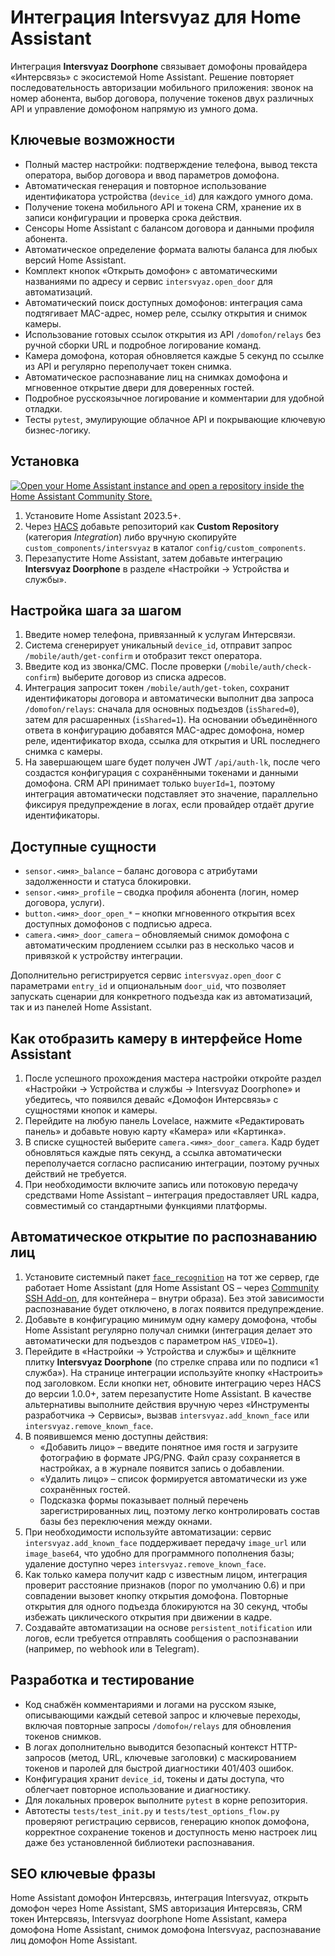 # Интеграция Intersvyaz для Home Assistant

Интеграция **Intersvyaz Doorphone** связывает домофоны провайдера «Интерсвязь» с экосистемой Home Assistant. Решение повторяет последовательность авторизации мобильного приложения: звонок на номер абонента, выбор договора, получение токенов двух различных API и управление домофоном напрямую из умного дома.

## Ключевые возможности
- Полный мастер настройки: подтверждение телефона, вывод текста оператора, выбор договора и ввод параметров домофона.
- Автоматическая генерация и повторное использование идентификатора устройства (`device_id`) для каждого умного дома.
- Получение токена мобильного API и токена CRM, хранение их в записи конфигурации и проверка срока действия.
- Сенсоры Home Assistant с балансом договора и данными профиля абонента.
- Автоматическое определение формата валюты баланса для любых версий Home Assistant.
- Комплект кнопок «Открыть домофон» с автоматическими названиями по адресу и сервис `intersvyaz.open_door` для автоматизаций.
- Автоматический поиск доступных домофонов: интеграция сама подтягивает MAC-адрес, номер реле, ссылку открытия и снимок камеры.
- Использование готовых ссылок открытия из API `/domofon/relays` без ручной сборки URL и подробное логирование команд.
- Камера домофона, которая обновляется каждые 5 секунд по ссылке из API и регулярно переполучает токен снимка.
- Автоматическое распознавание лиц на снимках домофона и мгновенное открытие двери для доверенных гостей.
- Подробное русскоязычное логирование и комментарии для удобной отладки.
- Тесты `pytest`, эмулирующие облачное API и покрывающие ключевую бизнес-логику.

## Установка
[![Open your Home Assistant instance and open a repository inside the Home Assistant Community Store.](https://my.home-assistant.io/badges/hacs_repository.svg)](https://my.home-assistant.io/redirect/hacs_repository/?owner=ZxKill&repository=https%3A%2F%2Fgithub.com%2Fzxkill%2Fhomeassistant-is)
1. Установите Home Assistant 2023.5+.
2. Через [HACS](https://hacs.xyz/) добавьте репозиторий как **Custom Repository** (категория *Integration*) либо вручную скопируйте `custom_components/intersvyaz` в каталог `config/custom_components`.
3. Перезапустите Home Assistant, затем добавьте интеграцию **Intersvyaz Doorphone** в разделе «Настройки → Устройства и службы».

## Настройка шага за шагом
1. Введите номер телефона, привязанный к услугам Интерсвязи.
2. Система сгенерирует уникальный `device_id`, отправит запрос `/mobile/auth/get-confirm` и отобразит текст оператора.
3. Введите код из звонка/СМС. После проверки (`/mobile/auth/check-confirm`) выберите договор из списка адресов.
4. Интеграция запросит токен `/mobile/auth/get-token`, сохранит идентификаторы договора и автоматически выполнит два запроса `/domofon/relays`:
   сначала для основных подъездов (`isShared=0`), затем для расшаренных (`isShared=1`).
   На основании объединённого ответа в конфигурацию добавятся MAC-адрес домофона, номер реле, идентификатор входа, ссылка для открытия и URL последнего снимка с камеры.
5. На завершающем шаге будет получен JWT `/api/auth-lk`, после чего создастся конфигурация с сохранёнными токенами и данными домофона.
   CRM API принимает только `buyerId=1`, поэтому интеграция автоматически подставляет это значение, параллельно фиксируя предупреждение в логах, если провайдер отдаёт другие идентификаторы.

## Доступные сущности
- `sensor.<имя>_balance` – баланс договора с атрибутами задолженности и статуса блокировки.
- `sensor.<имя>_profile` – сводка профиля абонента (логин, номер договора, услуги).
- `button.<имя>_door_open_*` – кнопки мгновенного открытия всех доступных домофонов с подписью адреса.
- `camera.<имя>_door_camera` – обновляемый снимок домофона с автоматическим продлением ссылки раз в несколько часов и привязкой к устройству интеграции.

Дополнительно регистрируется сервис `intersvyaz.open_door` с параметрами `entry_id` и опциональным `door_uid`, что позволяет запускать сценарии для конкретного подъезда как из автоматизаций, так и из панелей Home Assistant.

## Как отобразить камеру в интерфейсе Home Assistant
1. После успешного прохождения мастера настройки откройте раздел «Настройки → Устройства и службы → Intersvyaz Doorphone» и убедитесь, что появился девайс «Домофон Интерсвязь» с сущностями кнопок и камеры.
2. Перейдите на любую панель Lovelace, нажмите «Редактировать панель» и добавьте новую карту «Камера» или «Картинка».
3. В списке сущностей выберите `camera.<имя>_door_camera`. Кадр будет обновляться каждые пять секунд, а ссылка автоматически переполучается согласно расписанию интеграции, поэтому ручных действий не требуется.
4. При необходимости включите запись или потоковую передачу средствами Home Assistant – интеграция предоставляет URL кадра, совместимый со стандартными функциями платформы.

## Автоматическое открытие по распознаванию лиц
1. Установите системный пакет [`face_recognition`](https://github.com/ageitgey/face_recognition) на тот же сервер, где работает Home Assistant (для Home Assistant OS – через [Community SSH Add-on](https://github.com/home-assistant/addons/blob/master/ssh/DOCS.md), для контейнера – внутри образа). Без этой зависимости распознавание будет отключено, в логах появится предупреждение.
2. Добавьте в конфигурацию минимум одну камеру домофона, чтобы Home Assistant регулярно получал снимки (интеграция делает это автоматически для подъездов с параметром `HAS_VIDEO=1`).
3. Перейдите в «Настройки → Устройства и службы» и щёлкните плитку **Intersvyaz Doorphone** (по стрелке справа или по подписи «1 служба»). На странице интеграции используйте кнопку «Настроить» под заголовком. Если кнопки нет, обновите интеграцию через HACS до версии 1.0.0+, затем перезапустите Home Assistant. В качестве альтернативы выполните действия вручную через «Инструменты разработчика → Сервисы», вызвав `intersvyaz.add_known_face` или `intersvyaz.remove_known_face`.
4. В появившемся меню доступны действия:
   - «Добавить лицо» – введите понятное имя гостя и загрузите фотографию в формате JPG/PNG. Файл сразу сохраняется в настройках, а в журнале появится запись о добавлении.
   - «Удалить лицо» – список формируется автоматически из уже сохранённых гостей.
   - Подсказка формы показывает полный перечень зарегистрированных лиц, поэтому легко контролировать состав базы без переключения между окнами.
5. При необходимости используйте автоматизации: сервис `intersvyaz.add_known_face` поддерживает передачу `image_url` или `image_base64`, что удобно для программного пополнения базы; удаление доступно через `intersvyaz.remove_known_face`.
6. Как только камера получит кадр с известным лицом, интеграция проверит расстояние признаков (порог по умолчанию 0.6) и при совпадении вызовет кнопку открытия домофона. Повторные открытия для одного подъезда блокируются на 30 секунд, чтобы избежать циклического открытия при движении в кадре.
7. Создавайте автоматизации на основе `persistent_notification` или логов, если требуется отправлять сообщения о распознавании (например, по webhook или в Telegram).

## Разработка и тестирование
- Код снабжён комментариями и логами на русском языке, описывающими каждый сетевой запрос и ключевые переходы, включая повторные запросы `/domofон/relays` для обновления токенов снимков.
- В логах дополнительно выводится безопасный контекст HTTP-запросов (метод, URL, ключевые заголовки) с маскированием токенов и паролей для быстрой диагностики 401/403 ошибок.
- Конфигурация хранит `device_id`, токены и даты доступа, что облегчает повторное использование и диагностику.
- Для локальных проверок выполните `pytest` в корне репозитория.
- Автотесты `tests/test_init.py` и `tests/test_options_flow.py` проверяют регистрацию сервисов, генерацию кнопок домофона, корректное сохранение токенов и доступность меню настроек лиц даже без установленной библиотеки распознавания.

## SEO ключевые фразы
Home Assistant домофон Интерсвязь, интеграция Intersvyaz, открыть домофон через Home Assistant, SMS авторизация Интерсвязь, CRM токен Интерсвязь, Intersvyaz doorphone Home Assistant, камера домофона Home Assistant, снимок домофона Intersvyaz, распознавание лиц домофон Home Assistant.
